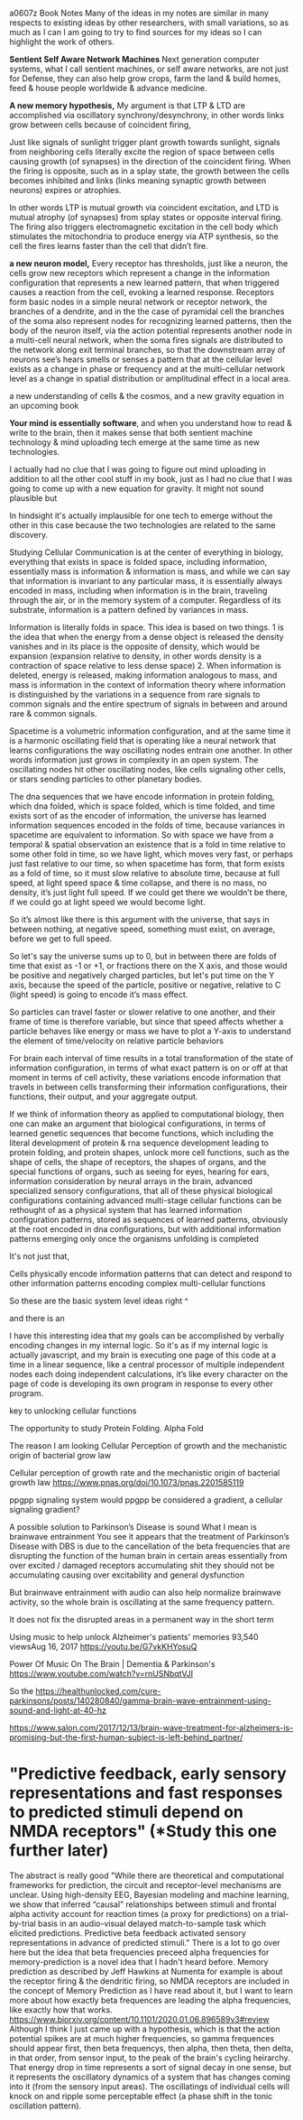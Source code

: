 a0607z Book Notes
Many of the ideas in my notes are similar in many respects to existing ideas by other researchers, with small variations, so as much as I can I am going to try to find sources for my ideas so I can highlight the work of others. 

**Sentient Self Aware Network Machines**
Next generation computer systems, what I call sentient machines, or self aware networks, are not just for Defense, they can also help grow crops, farm the land & build homes, feed & house people worldwide & advance medicine.

**A new memory hypothesis,**
My argument is that LTP & LTD are accomplished via oscillatory synchrony/desynchrony, in other words links grow between cells because of coincident firing, 

Just like signals of sunlight trigger plant growth towards sunlight, signals from neighboring cells literally excite the region of space between cells causing growth (of synapses) in the direction of the coincident firing. When the firing is opposite, such as in a splay state, the growth between the cells becomes inhibited and links (links meaning synaptic growth between neurons) expires or atrophies.

In other words LTP is mutual growth via coincident excitation, and LTD is mutual atrophy (of synapses) from splay states or opposite interval firing. The firing also triggers electromagnetic excitation in the cell body which stimulates the mitochondria to produce energy via ATP synthesis, so the cell the fires learns faster than the cell that didn’t fire.

**a new neuron model,**
Every receptor has thresholds, just like a neuron, the cells grow new receptors which represent a change in the information configuration that represents a new learned pattern, that when triggered causes a reaction from the cell, evoking a learned response. Receptors form basic nodes in a simple neural network or receptor network, the branches of a dendrite, and in the the case of pyramidal cell the branches of the soma also represent nodes for recognizing learned patterns, then the body of the neuron itself, via the action potential represents another node in a multi-cell neural network, when the soma fires signals are distributed to the network along exit terminal branches, so that the downstream array of neurons see’s hears smells or senses a pattern that at the cellular level exists as a change in phase or frequency and at the multi-cellular network level as a change in spatial distribution or amplitudinal effect in a local area.

a new understanding of cells &
the cosmos, and
a new gravity equation in an upcoming book

**Your mind is essentially software**, and when you understand how to read & write to the brain, then it makes sense that both sentient machine technology & mind uploading tech emerge at the same time as new technologies.

I actually had no clue that I was going to figure out mind uploading in addition to all the other cool stuff in my book, just as I had no clue that I was going to come up with a new equation for gravity. It might not sound plausible but

In hindsight it's actually implausible for one tech to emerge without the other in this case because the two technologies are related to the same discovery. 

Studying Cellular Communication is at the center of everything in biology, everything that exists in space is folded space, including information, essentially mass is information & information is mass, and while we can say that information is invariant to any particular mass, it is essentially always encoded in mass, including when information is in the brain, traveling through the air, or in the memory system of a computer. Regardless of its substrate, information is a pattern defined by variances in mass.

Information is literally folds in space. This idea is based on two things. 1 is the idea that when the energy from a dense object is released the density vanishes and in its place is the opposite of density, which would be expansion (expansion relative to density, in other words density is a contraction of space relative to less dense space) 2. When information is deleted, energy is released, making information analogous to mass, and mass is information in the context of information theory where information is distinguished by the variations in a sequence from rare signals to common signals and the entire spectrum of signals in between and around rare & common signals. 

Spacetime is a volumetric information configuration, and at the same time it is a harmonic oscillating field that is operating like a neural network that learns configurations the way oscillating nodes entrain one another. In other words information just grows in complexity in an open system. The oscillating nodes hit other oscillating nodes, like cells signaling other cells, or stars sending particles to other planetary bodies.

The dna sequences that we have encode information in protein folding, which dna folded, which is space folded, which is time folded, and time exists sort of as the encoder of information, the universe has learned information sequences encoded in the folds of time, because variances in spacetime are equivalent to information. So with space we have from a temporal & spatial observation an existence that is a fold in time relative to some other fold in time, so we have light, which moves very fast, or perhaps just fast relative to our time, so when spacetime has form, that form exists as a fold of time, so it must slow relative to absolute time, because at full speed, at light speed space & time collapse, and there is no mass, no density, it’s just light full speed. If we could get there we wouldn’t be there, if we could go at light speed we would become light.

So it’s almost like there is this argument with the universe, that says in between nothing, at negative speed, something must exist, on average, before we get to full speed.

So let's say the universe sums up to 0, but in between there are folds of time that exist as -1 or +1, or fractions there on the X axis, and those would be positive and negatively charged particles, but let's put time on the Y axis, because the speed of the particle, positive or negative, relative to C (light speed) is going to encode it’s mass effect.

So particles can travel faster or slower relative to one another, and their frame of time is therefore variable, but since that speed affects whether a particle behaves like energy or mass we have to plot a Y-axis to understand the element of time/velocity on relative particle behaviors

For brain each interval of time results in a total transformation of the state of information configuration, in terms of what exact pattern is on or off at that moment in terms of cell activity, these variations encode information that travels in between cells transforming their information configurations, their functions, their output, and your aggregate output.

If we think of information theory as applied to computational biology, then one can make an argument that biological configurations, in terms of learned genetic sequences that become functions, which including the literal development of protein & rna sequence development leading to protein folding, and protein shapes, unlock more cell functions, such as the shape of cells, the shape of receptors, the shapes of organs, and the special functions of organs, such as seeing for eyes, hearing for ears, information consideration by neural arrays in the brain, advanced specialized sensory configurations, that all of these physical biological configurations containing advanced multi-stage cellular functions can be rethought of as a physical system that has learned information configuration patterns, stored as sequences of learned patterns, obviously at the root encoded in dna configurations, but with additional information patterns emerging only once the organisms unfolding is completed

It's not just that,

Cells physically encode information patterns that can detect and respond to other information patterns encoding complex multi-cellular functions

So these are the basic system level ideas right ^ 

and there is an

I have this interesting idea that my goals can be accomplished by verbally encoding changes in my internal logic. So it's as if my internal logic is actually javascript, and my brain is executing one page of this code at a time in a linear sequence, like a central processor of multiple independent nodes each doing independent calculations, it’s like every character on the page of code is developing its own program in response to every other program.

key to unlocking cellular functions

The opportunity to study Protein Folding.
Alpha Fold

The reason I am looking Cellular Perception of growth and the mechanistic origin of bacterial grow law

Cellular perception of growth rate and the mechanistic origin of bacterial growth law
https://www.pnas.org/doi/10.1073/pnas.2201585119

ppgpp signaling system would ppgpp be considered a gradient, a cellular signaling gradient?

A possible solution to Parkinson’s Disease is sound
What I mean is brainwave entrainment
You see it appears that the treatment of Parkinson’s Disease with DBS is due to the cancellation of the beta frequencies that are disrupting the function of the human brain in certain areas essentially from over excited / damaged receptors accumulating shit they should not be accumulating causing over excitability and general dysfunction

But brainwave entrainment with audio can also help normalize brainwave activity, so the whole brain is oscillating at the same frequency pattern.

It does not fix the disrupted areas in a permanent way in the short term

Using music to help unlock Alzheimer's patients' memories
93,540 viewsAug 16, 2017
https://youtu.be/G7vkKHYosuQ

Power Of Music On The Brain | Dementia & Parkinson's
https://www.youtube.com/watch?v=rnUSNbqtVJI

So the 
https://healthunlocked.com/cure-parkinsons/posts/140280840/gamma-brain-wave-entrainment-using-sound-and-light-at-40-hz

https://www.salon.com/2017/12/13/brain-wave-treatment-for-alzheimers-is-promising-but-the-first-human-subject-is-left-behind_partner/

# "Predictive feedback, early sensory representations and fast responses to predicted stimuli depend on NMDA receptors" (*Study this one further later)
The abstract is really good
"While there are theoretical and computational frameworks for prediction, the circuit and receptor-level mechanisms are unclear. Using high-density EEG, Bayesian modeling and machine learning, we show that inferred “causal” relationships between stimuli and frontal alpha activity account for reaction times (a proxy for predictions) on a trial-by-trial basis in an audio-visual delayed match-to-sample task which elicited predictions. Predictive beta feedback activated sensory representations in advance of predicted stimuli."
There is a lot to go over here but the idea that beta frequencies preceed alpha frequencies for memory-prediction is a novel idea that I hadn't heard before. Memory prediction as described by Jeff Hawkins at Numenta for example is about the receptor firing & the dendritic firing, so NMDA receptors are included in the concept of Memory Prediction as I have read about it, but I want to learn more about how exactly beta frequences are leading the alpha frequencies, like exactly how that works. 
https://www.biorxiv.org/content/10.1101/2020.01.06.896589v3#review
Although I think I just came up with a hypothesis, which is that the action potential spikes are at much higher frequencies, so gamma frequences should appear first, then beta frequencys, then alpha, then theta, then delta, in that order, from sensor input, to the peak of the brain's cycling heirarchy. That energy drop in time represents a sort of signal decay in one sense, but it represents the oscillatory dynamics of a system that has changes coming into it (from the sensory input areas). The oscillatings of individual cells will knock on and ripple some perceptable effect (a phase shift in the tonic oscillation pattern).

